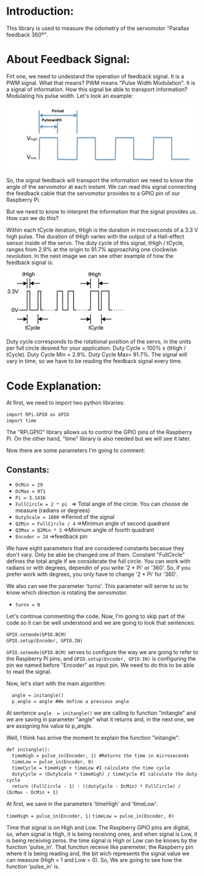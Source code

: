 # Introduction:
  This library is used to measure the odometry of the servomotor "Parallax feedback 360º".
  
# About Feedback Signal:
   Firt one, we need to undestand the operation of feedback signal.
  It is a PWM signal. What that means? PWM means "Pulse Width Modulation". It is a signal of information. 
  How this signal be able to transport information? Modulating his pulse width. Let's look an example:
  
  ![can not load the image](https://github.com/TheRoboticsClub/2018-colab-FernandoGonzalez/blob/master/docs/pwm_signal.png)
  
   So, the signal feedback will transport the information we need to know the angle of the servomotor at each instant.
   We can read this signal connecting the feedback cable that the servomotor provides to a GPIO pin of our Raspberry Pi.
   
   But we need to know to interpret the information that the signal provides us. How can we do this?
   
   Within each tCycle iteration, tHigh is the duration in microseconds of a 3.3 V high pulse. The duration of tHigh varies with  the  output  of  a  Hall-effect  sensor  inside  of  the  servo. The  duty  cycle  of  this  signal, tHigh / tCycle, ranges from 2.9% at the origin to 91.7% approaching one clockwise revolution.
   In the next image we can see other example of how the feedback signal is:
   
   ![can not load the image](https://github.com/TheRoboticsClub/2018-colab-FernandoGonzalez/blob/master/docs/feedback_signal.png)
   
   Duty cycle corresponds to the rotational position of the servo, in the units per full circle desired for your application.
   Duty Cycle = 100% x (tHigh / tCycle). Duty Cycle Min = 2.9%. Duty Cycle Max= 91.7%.
   The signal will vary in time, so we have to be reading the feedback signal every time.
  
# Code Explanation:

   At first, we need to import two python libraries:
    
    import RPi.GPIO as GPIO
    import time
   The "RPi.GPIO" library allows us to control the GPIO pins of the Raspberry Pi. On the other hand, "time" library is also needed but we will see it later.
   
   Now there are some parameters I'm going to comment:
   
## Constants:
   * ``DcMin = 29``
   * ``DcMax = 971``
   * ``Pi = 3.1416``
   * ``FullCircle = 2 * pi `` => Total angle of the circle. You can choose de measure (radians or degrees)
   * ``DutyScale = 1000`` =>Period of the signal
   * ``Q2Min = FullCircle / 4`` =>Minimun angle of second quadrant
   * ``Q3Max = Q2Min * 3`` =>Minimum angle of fourth quadrant
   * ``Encoder = 24`` =>feedback pin

  We have eight parameters that are considered constants becasue they don't vary. Only be able be changed one of them. Constant "FullCircle" defines the total angle if we considerate the full circle. You can work with radians or with degrees, dependin of you write '2 * Pi' or '360'. So, if you prefer work with degrees, you only have to change '2 * Pi' for '360'.
  
  We also can see the parameter 'turns'. This parameter will serve to us to know which direction is rotating the servomotor.
  * ``turns = 0``
      
  Let's continue commenting the code. Now, I'm going to skip part of the code so it can be well understood and we are going to look that sentences:
  ```
  GPIO.setmode(GPIO.BCM)
  GPIO.setup(Encoder, GPIO.IN)
  ```
  ``GPIO.setmode(GPIO.BCM)`` serves to configure the way we are going to refer to the Raspberry Pi pins; and ``GPIO.setup(Encoder, GPIO.IN)`` is configuring the pin we named before "Encoder" as input pin. We need to do this to be able to read the signal.
  
  Now, let's start with the main algorithm:
  
  ```
    angle = initangle()
    p_angle = angle #We define a previous angle 
  ```
  At sentence ``angle  = initangle()`` we are calling to function "initangle" and we are saving in parameter "angle" what it returns and, in the next one, we are assigning his value to p_angle.
  
  Well, I think has arrive the moment to explain the function "initangle":
  ```
  def initangle():
    timeHigh = pulse_in(Encoder, 1) #Returns the time in microseconds
    timeLow = pulse_in(Encoder, 0)
    timeCycle = timeHigh + timeLow #I calculate the time cycle
    dutyCycle = (DutyScale * timeHigh) / timeCycle #I calculate the duty cycle
    return (FullCircle - 1) - ((dutyCycle - DcMin) * FullCircle) / (DcMax - DcMin + 1)
  
  ```
  At first, we save in the parameters 'timeHigh' and 'timeLow':
  
  ``timeHigh = pulse_in(Encoder, 1)``
  ``timeLow = pulse_in(Encoder, 0)``
  
  Time that signal is on High and Low. The Raspberry GPIO pins are digital, so, when signal is High, it is being receiving ones, and when signal is Low, it is being receiving zeros. the time signal is High or Low can be knows by the function 'pulse_in'. That function receive like paremeter, the Raspberry pin where it is being reading and, the bit wich represents the signal value we can measure (High = 1 and Low = 0). So, We are going to see how the function 'pulse_in' is.
